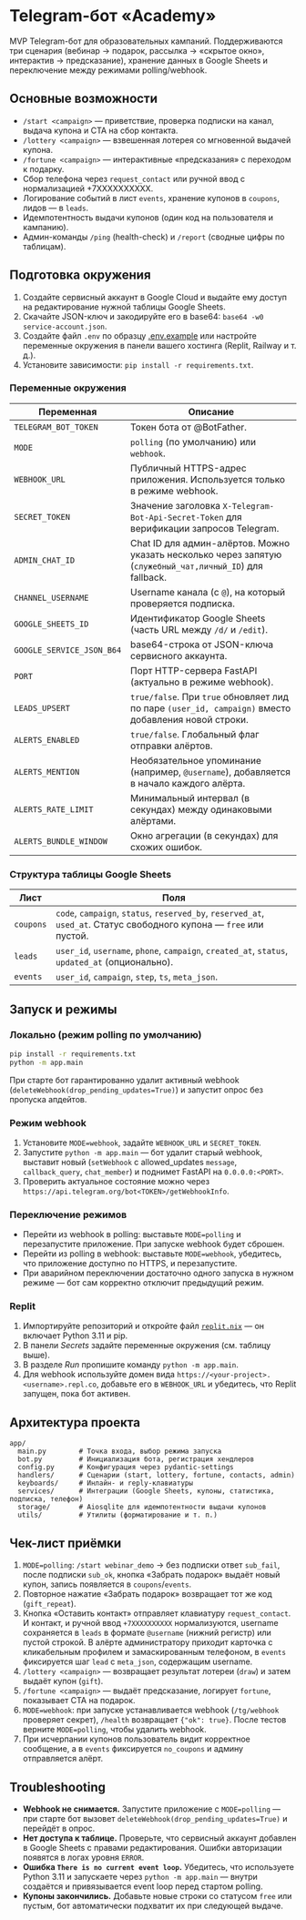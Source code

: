 # Telegram-бот «Academy»

MVP Telegram-бот для образовательных кампаний. Поддерживаются три сценария (вебинар → подарок, рассылка → «скрытое окно», интерактив → предсказание), хранение данных в Google Sheets и переключение между режимами polling/webhook.

## Основные возможности

- `/start <campaign>` — приветствие, проверка подписки на канал, выдача купона и CTA на сбор контакта.
- `/lottery <campaign>` — взвешенная лотерея со мгновенной выдачей купона.
- `/fortune <campaign>` — интерактивные «предсказания» с переходом к подарку.
- Сбор телефона через `request_contact` или ручной ввод с нормализацией +7XXXXXXXXXX.
- Логирование событий в лист `events`, хранение купонов в `coupons`, лидов — в `leads`.
- Идемпотентность выдачи купонов (один код на пользователя и кампанию).
- Админ-команды `/ping` (health-check) и `/report` (сводные цифры по таблицам).

## Подготовка окружения

1. Создайте сервисный аккаунт в Google Cloud и выдайте ему доступ на редактирование нужной таблицы Google Sheets.
2. Скачайте JSON-ключ и закодируйте его в base64: `base64 -w0 service-account.json`.
3. Создайте файл `.env` по образцу [.env.example](./.env.example) или настройте переменные окружения в панели вашего хостинга (Replit, Railway и т. д.).
4. Установите зависимости: `pip install -r requirements.txt`.

### Переменные окружения

| Переменная | Описание |
| --- | --- |
| `TELEGRAM_BOT_TOKEN` | Токен бота от @BotFather. |
| `MODE` | `polling` (по умолчанию) или `webhook`. |
| `WEBHOOK_URL` | Публичный HTTPS-адрес приложения. Используется только в режиме webhook. |
| `SECRET_TOKEN` | Значение заголовка `X-Telegram-Bot-Api-Secret-Token` для верификации запросов Telegram. |
| `ADMIN_CHAT_ID` | Chat ID для админ-алёртов. Можно указать несколько через запятую (`служебный_чат,личный_ID`) для fallback. |
| `CHANNEL_USERNAME` | Username канала (с `@`), на который проверяется подписка. |
| `GOOGLE_SHEETS_ID` | Идентификатор Google Sheets (часть URL между `/d/` и `/edit`). |
| `GOOGLE_SERVICE_JSON_B64` | base64-строка от JSON-ключа сервисного аккаунта. |
| `PORT` | Порт HTTP-сервера FastAPI (актуально в режиме webhook). |
| `LEADS_UPSERT` | `true/false`. При `true` обновляет лид по паре `(user_id, campaign)` вместо добавления новой строки. |
| `ALERTS_ENABLED` | `true/false`. Глобальный флаг отправки алёртов. |
| `ALERTS_MENTION` | Необязательное упоминание (например, `@username`), добавляется в начало каждого алёрта. |
| `ALERTS_RATE_LIMIT` | Минимальный интервал (в секундах) между одинаковыми алёртами. |
| `ALERTS_BUNDLE_WINDOW` | Окно агрегации (в секундах) для схожих ошибок. |

### Структура таблицы Google Sheets

| Лист | Поля |
| --- | --- |
| `coupons` | `code`, `campaign`, `status`, `reserved_by`, `reserved_at`, `used_at`. Статус свободного купона — `free` или пустой. |
| `leads` | `user_id`, `username`, `phone`, `campaign`, `created_at`, `status`, `updated_at` (опционально). |
| `events` | `user_id`, `campaign`, `step`, `ts`, `meta_json`. |

## Запуск и режимы

### Локально (режим polling по умолчанию)

```bash
pip install -r requirements.txt
python -m app.main
```

При старте бот гарантированно удалит активный webhook (`deleteWebhook(drop_pending_updates=True)`) и запустит опрос без пропуска апдейтов.

### Режим webhook

1. Установите `MODE=webhook`, задайте `WEBHOOK_URL` и `SECRET_TOKEN`.
2. Запустите `python -m app.main` — бот удалит старый webhook, выставит новый (`setWebhook` с allowed_updates `message`, `callback_query`, `chat_member`) и поднимет FastAPI на `0.0.0.0:<PORT>`.
3. Проверить актуальное состояние можно через `https://api.telegram.org/bot<TOKEN>/getWebhookInfo`.

### Переключение режимов

- Перейти из webhook в polling: выставьте `MODE=polling` и перезапустите приложение. При запуске webhook будет сброшен.
- Перейти из polling в webhook: выставьте `MODE=webhook`, убедитесь, что приложение доступно по HTTPS, и перезапустите.
- При аварийном переключении достаточно одного запуска в нужном режиме — бот сам корректно отключит предыдущий режим.

### Replit

1. Импортируйте репозиторий и откройте файл [`replit.nix`](./replit.nix) — он включает Python 3.11 и pip.
2. В панели *Secrets* задайте переменные окружения (см. таблицу выше).
3. В разделе *Run* пропишите команду `python -m app.main`.
4. Для webhook используйте домен вида `https://<your-project>.<username>.repl.co`, добавьте его в `WEBHOOK_URL` и убедитесь, что Replit запущен, пока бот активен.

## Архитектура проекта

```
app/
  main.py        # Точка входа, выбор режима запуска
  bot.py         # Инициализация бота, регистрация хендлеров
  config.py      # Конфигурация через pydantic-settings
  handlers/      # Сценарии (start, lottery, fortune, contacts, admin)
  keyboards/     # Инлайн- и reply-клавиатуры
  services/      # Интеграции (Google Sheets, купоны, статистика, подписка, телефон)
  storage/       # Aiosqlite для идемпотентности выдачи купонов
  utils/         # Утилиты (форматирование и т. п.)
```

## Чек-лист приёмки

1. `MODE=polling`: `/start webinar_demo` → без подписки ответ `sub_fail`, после подписки `sub_ok`, кнопка «Забрать подарок» выдаёт новый купон, запись появляется в `coupons`/`events`.
2. Повторное нажатие «Забрать подарок» возвращает тот же код (`gift_repeat`).
3. Кнопка «Оставить контакт» отправляет клавиатуру `request_contact`. И контакт, и ручной ввод `+7XXXXXXXXXX` нормализуются, username сохраняется в `leads` в формате `@username` (нижний регистр) или пустой строкой. В алёрте администратору приходит карточка с кликабельным профилем и замаскированным телефоном, в `events` фиксируется шаг `lead` с `meta_json`, содержащим username.
4. `/lottery <campaign>` — возвращает результат лотереи (`draw`) и затем выдаёт купон (`gift`).
5. `/fortune <campaign>` — выдаёт предсказание, логирует `fortune`, показывает CTA на подарок.
6. `MODE=webhook`: при запуске устанавливается webhook (`/tg/webhook` проверяет секрет), `/health` возвращает `{"ok": true}`. После тестов верните `MODE=polling`, чтобы удалить webhook.
7. При исчерпании купонов пользователь видит корректное сообщение, а в `events` фиксируется `no_coupons` и админу отправляется алёрт.

## Troubleshooting

- **Webhook не снимается.** Запустите приложение с `MODE=polling` — при старте бот вызовет `deleteWebhook(drop_pending_updates=True)` и перейдёт в опрос.
- **Нет доступа к таблице.** Проверьте, что сервисный аккаунт добавлен в Google Sheets с правами редактирования. Ошибки авторизации появятся в логах уровня `ERROR`.
- **Ошибка `There is no current event loop`.** Убедитесь, что используете Python 3.11 и запускаете через `python -m app.main` — внутри создаётся и привязывается event loop перед стартом polling.
- **Купоны закончились.** Добавьте новые строки со статусом `free` или пустым, бот автоматически подхватит их при следующей выдаче.

